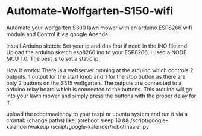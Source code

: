 # Automate-Wolfgarten-S150-wifi
Automate your wolfgarten S300 lawn mower with an arduino ESP8266 wifi module and Control it via google Agenda

Install Arduino sketch:
Set your ip and dns first if need in the INO file and Upload the arduino sketch esp8266.ino to your ESP8266, I used a NODE MCU 1.0.
The best is to set a static ip.

How it works:
There is a webserver running at the arduino which controls 2 outputs.
1 output for the start knob and 1 for the stop button as there are only 2 buttons on the S315 wolfgarten.
The outputs are connected to a arduino relay board which is connected to the buttons.
This arduino will go into your lawn mower and simply press the buttons with the proper delay for it.

upload the robotmaaier.py to your raspi or ubuntu system and run it via a crontab (change paths) like:
@reboot sleep 10 && /script/google-kalender/wakeup /script/google-kalender/robotmaaier.py

